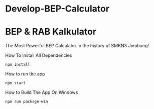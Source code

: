 # Develop-BEP-Calculator

# BEP & RAB Kalkulator
The Most Powerful BEP Calculator in the history of SMKN3 Jombang!

How To Install All Dependencies
```node
npm install
```

How to run the app
```node
npm start
```

How to Build The App On Windows
```node
npm run package-win
```
